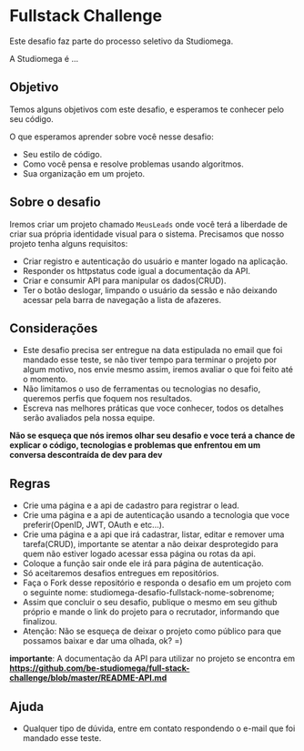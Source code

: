 # Fullstack Challenge

Este desafio faz parte do processo seletivo da Studiomega.

A Studiomega é ...

## Objetivo 

Temos alguns objetivos com este desafio, e esperamos te conhecer pelo seu código. 

O que esperamos aprender sobre você nesse desafio: 
 - Seu estilo de código.
 - Como você pensa e resolve problemas usando algoritmos.
 - Sua organização em um projeto.

## Sobre o desafio  

Iremos criar um projeto chamado `MeusLeads` onde você terá a liberdade de criar sua própria identidade visual para o sistema. Precisamos que nosso projeto tenha alguns requisitos: 

 - Criar registro e autenticação do usuário e manter logado na aplicação.
 - Responder os httpstatus code igual a documentação da API.
 - Criar e consumir API para manipular os dados(CRUD).
 - Ter o botão deslogar, limpando o usuário da sessão e não deixando acessar pela barra de navegação a lista de afazeres.


## Considerações 

 - Este desafio precisa ser entregue na data estipulada no email que foi mandado esse teste, se não tiver tempo para terminar o projeto por algum motivo, nos envie mesmo assim, iremos avaliar o que foi feito até o momento.
 - Não limitamos o uso de ferramentas ou tecnologias no desafio, queremos perfis que foquem nos resultados.
 - Escreva nas melhores práticas que voce conhecer, todos os detalhes serão avaliados pela nossa equipe.
 
 **Não se esqueça que nós iremos olhar seu desafio e voce terá a chance de explicar o código, tecnologias e problemas que enfrentou em um conversa descontraída de dev para dev**

## Regras 

 - Crie uma página e a api de cadastro para registrar o lead.
 - Crie uma página e a api de autenticação usando a tecnologia que voce preferir(OpenID, JWT, OAuth e etc...).
 - Crie uma página e a api que irá cadastrar, listar, editar e remover uma tarefa(CRUD), importante se atentar a não deixar desprotegido para quem não estiver logado acessar essa página ou rotas da api.
 - Coloque a função sair onde ele irá para página de autenticação.
 - Só aceitaremos desafios entregues em repositórios.
 - Faça o Fork desse repositório e responda o desafio em um projeto com o seguinte nome: studiomega-desafio-fullstack-nome-sobrenome;
 - Assim que concluir o seu desafio, publique o mesmo em seu github próprio e mande o link do projeto para o recrutador, informando que finalizou.
 - Atenção: Não se esqueça de deixar o projeto como público para que possamos baixar e dar uma olhada, ok? =)

**importante**: A documentação da API para utilizar no projeto se encontra em **https://github.com/be-studiomega/full-stack-challenge/blob/master/README-API.md**
 
## Ajuda

- Qualquer tipo de dúvida, entre em contato respondendo o e-mail que foi mandado esse teste.

